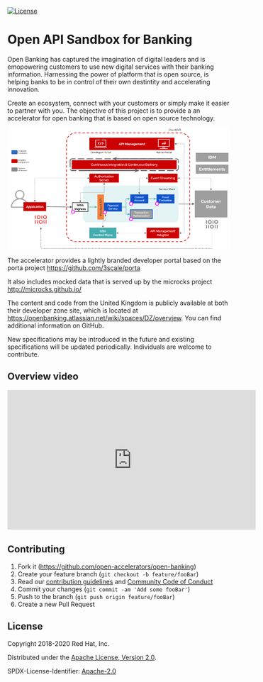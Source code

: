 [![License](https://img.shields.io/badge/License-Apache%202.0-blue.svg)](https://opensource.org/licenses/Apache-2.0)

# Open API Sandbox for Banking

Open Banking has captured the imagination of digital leaders and is emopowering customers to use new digital services with their banking information. Harnessing the power of platform that is open source, is helping banks to be in control of their own destintity and accelerating innovation.

Create an ecosystem, connect with your customers or simply make it easier to partner with you. The objective of this project is to provide a an accelerator for open banking that is based on open source technology.

![Architecture Overview](./images/fsi-open-api-architecture.png)

The accelerator provides a lightly branded developer portal based on the porta project
https://github.com/3scale/porta

It also includes mocked data that is served up by the microcks project
http://microcks.github.io/

The content and code from the United Kingdom is publicly available at both their developer zone site, which is located at https://openbanking.atlassian.net/wiki/spaces/DZ/overview. You can find additional information on GitHub.

New specifications may be introduced in the future and existing specifications will be updated periodically. Individuals are welcome to contribute.

## Overview video

<iframe width="560" height="315" src="https://www.youtube.com/embed/SrZHoGS8Lk4" frameborder="0" allow="accelerometer; autoplay; clipboard-write; encrypted-media; gyroscope; picture-in-picture" allowfullscreen></iframe>

## Contributing

1. Fork it (<https://github.com/open-accelerators/open-banking>)
2. Create your feature branch (`git checkout -b feature/fooBar`)
3. Read our [contribution guidelines](CONTRIBUTING.md) and [Community Code of Conduct](https://developers.redhat.com/)
4. Commit your changes (`git commit -am 'Add some fooBar'`)
5. Push to the branch (`git push origin feature/fooBar`)
6. Create a new Pull Request


## License

Copyright 2018-2020 Red Hat, Inc.

Distributed under the [Apache License, Version 2.0](http://www.apache.org/licenses/LICENSE-2.0).

SPDX-License-Identifier: [Apache-2.0](https://spdx.org/licenses/Apache-2.0)
